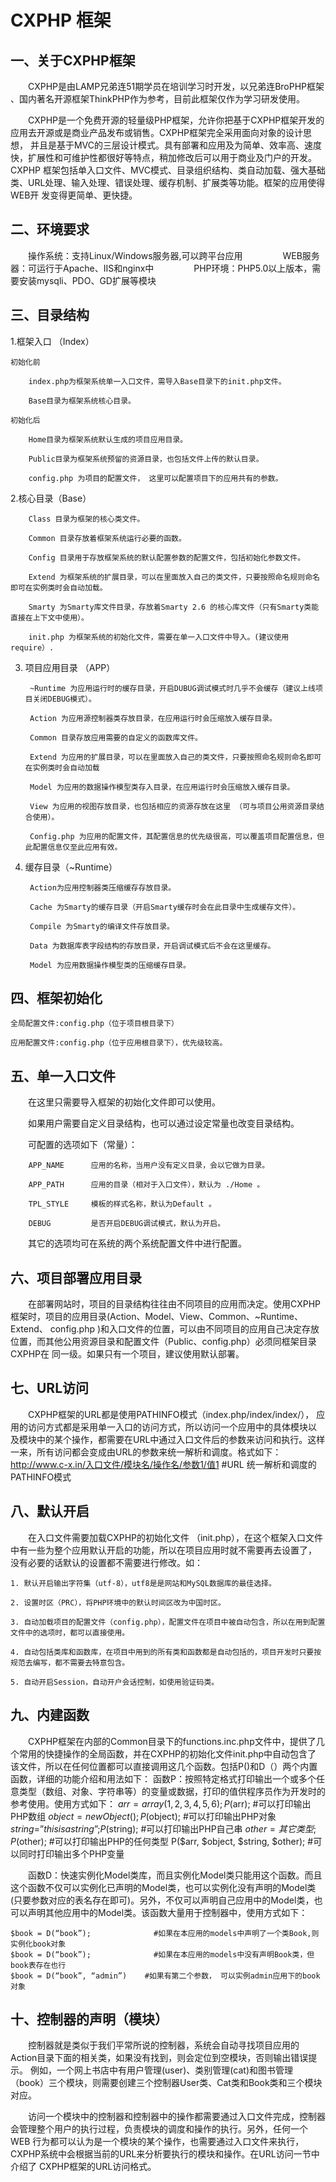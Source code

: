 CXPHP 框架
=============


一、关于CXPHP框架
----------------
　　CXPHP是由LAMP兄弟连51期学员在培训学习时开发，以兄弟连BroPHP框架 、国内著名开源框架ThinkPHP作为参考，目前此框架仅作为学习研发使用。
　　

　　CXPHP是一个免费开源的轻量级PHP框架，允许你把基于CXPHP框架开发的应用去开源或是商业产品发布或销售。CXPHP框架完全采用面向对象的设计思想，
并且是基于MVC的三层设计模式。具有部署和应用及为简单、效率高、速度快，扩展性和可维护性都很好等特点，稍加修改后可以用于商业及门户的开发。CXPHP
框架包括单入口文件、MVC模式、目录组织结构、类自动加载、强大基础类、URL处理、输入处理、错误处理、缓存机制、扩展类等功能。框架的应用使得WEB开
发变得更简单、更快捷。

二、环境要求
----------------
　　操作系统：支持Linux/Windows服务器,可以跨平台应用
　　
　　WEB服务器：可运行于Apache、IIS和nginx中
　　
　　PHP环境：PHP5.0以上版本，需要安装mysqli、PDO、GD扩展等模块

三、目录结构
----------------
1.框架入口 （Index）

    初始化前

        index.php为框架系统单一入口文件，需导入Base目录下的init.php文件。

        Base目录为框架系统核心目录。

    初始化后

        Home目录为框架系统默认生成的项目应用目录。

        Public目录为框架系统预留的资源目录，也包括文件上传的默认目录。

        config.php 为项目的配置文件， 这里可以配置项目下的应用共有的参数。
        
2.核心目录（Base）

        Class 目录为框架的核心类文件。

        Common 目录存放着框架系统运行必要的函数。

        Config 目录用于存放框架系统的默认配置参数的配置文件，包括初始化参数文件。

        Extend 为框架系统的扩展目录，可以在里面放入自己的类文件，只要按照命名规则命名即可在实例类时会自动加载。

        Smarty 为Smarty库文件目录，存放着Smarty 2.6 的核心库文件（只有Smarty类能直接在上下文中使用）。

        init.php 为框架系统的初始化文件，需要在单一入口文件中导入。(建议使用require）.

3. 项目应用目录 （APP）

        ~Runtime 为应用运行时的缓存目录，开启DUBUG调试模式时几乎不会缓存（建议上线项目关闭DEBUG模式）。

        Action 为应用源控制器类存放目录，在应用运行时会压缩放入缓存目录。

        Common 目录存放应用需要的自定义的函数库文件。

        Extend 为应用的扩展目录，可以在里面放入自己的类文件，只要按照命名规则命名即可在实例类时会自动加载

        Model 为应用的数据操作模型类存入目录，在应用运行时会压缩放入缓存目录。

        View 为应用的视图存放目录，也包括相应的资源存放在这里 （可与项目公用资源目录结合使用）。

        Config.php 为应用的配置文件，其配置信息的优先级很高，可以覆盖项目配置信息，但此配置信息仅至此应用有效。

4. 缓存目录（~Runtime）

        Action为应用控制器类压缩缓存存放目录。

        Cache 为Smarty的缓存目录（开启Smarty缓存时会在此目录中生成缓存文件）。

        Compile 为Smarty的编译文件存放目录。

        Data 为数据库表字段结构的存放目录，开启调试模式后不会在这里缓存。

        Model 为应用数据操作模型类的压缩缓存目录。

四、框架初始化
----------------
    全局配置文件:config.php（位于项目根目录下）

    应用配置文件:config.php（位于应用根目录下），优先级较高。

五、单一入口文件
----------------
 
　　在这里只需要导入框架的初始化文件即可以使用。

　　如果用户需要自定义目录结构，也可以通过设定常量也改变目录结构。

　　可配置的选项如下（常量）：

        APP_NAME      应用的名称，当用户没有定义目录，会以它做为目录。

        APP_PATH      应用的目录（相对于入口文件），默认为 ./Home 。

        TPL_STYLE     模板的样式名称，默认为Default 。

        DEBUG         是否开启DEBUG调试模式，默认为开启。

　　其它的选项均可在系统的两个系统配置文件中进行配置。

六、项目部署应用目录
----------------
　　在部署网站时，项目的目录结构往往由不同项目的应用而决定。使用CXPHP框架时，项目的应用目录(Action、Model、View、Common、~Runtime、Extend、
config.php )和入口文件的位置，可以由不同项目的应用自己决定存放位置，而其他公用资源目录和配置文件（Public、config.php）必须同框架目录CXPHP在
同一级。如果只有一个项目，建议使用默认部署。

七、URL访问
----------------
　　CXPHP框架的URL都是使用PATHINFO模式（index.php/index/index/）， 应用的访问方式都是采用单一入口的访问方式，所以访问一个应用中的具体模块以
及模块中的某个操作，都需要在URL中通过入口文件后的参数来访问和执行。这样一来，所有访问都会变成由URL的参数来统一解析和调度。格式如下：
    http://www.c-x.in/入口文件/模块名/操作名/参数1/值1 
    #URL 统一解析和调度的PATHINFO模式

八、默认开启
----------------
　　在入口文件需要加载CXPHP的初始化文件 （init.php），在这个框架入口文件中有一些为整个应用默认开启的功能，所以在项目应用时就不需要再去设置了，
没有必要的话默认的设置都不需要进行修改。如：

    1. 默认开启输出字符集（utf-8），utf8是是网站和MySQL数据库的最佳选择。 

    2. 设置时区（PRC），将PHP环境中的默认时间区改为中国时区。

    3. 自动加载项目的配置文件（config.php），配置文件在项目中被自动包含，所以在用到配置文件中的选项时，都可以直接使用。

    4. 自动包括类库和函数库，在项目中用到的所有类和函数都是自动包括的，项目开发时只要按规范去编写，都不需要去特意包含。

    5. 自动开启Session，自动开户会话控制，如使用验证码类。

九、内建函数
----------------
　　CXPHP框架在内部的Common目录下的functions.inc.php文件中，提供了几个常用的快捷操作的全局函数，并在CXPHP的初始化文件init.php中自动包含了
该文件，所以在任何位置都可以直接调用这几个函数。包括P()和D（）两个内置函数，详细的功能介绍和用法如下：
    函数P：按照特定格式打印输出一个或多个任意类型（数组、对象、字符串等）的变量或数据，打印的值供程序员作为开发时的参考使用。使用方式如下：
    $arr=array(1,2,3,4,5,6);
    P($arr);                        #可以打印输出PHP数组
    $object=new Object();
    P($object);                     #可以打印输出PHP对象
    $string=”this is a string”;
    P($string);                      #可以打印输出PHP自己串
    $other=其它类型;
    P($other);                      #可以打印输出PHP的任何类型
    P($arr, $object, $string, $other);    #可以同时打印输出多个PHP变量

　　函数D：快速实例化Model类库，而且实例化Model类只能用这个函数。而且这个函数不仅可以实例化已声明的Model类，也可以实例化没有声明的Model类
    (只要参数对应的表名存在即可)。另外，不仅可以声明自己应用中的Model类，也可以声明其他应用中的Model类。该函数大量用于控制器中，使用方式如下：

    $book = D(“book”);              #如果在本应用的models中声明了一个类Book,则实例化book对象
    $book = D(“book”);              #如果在本应用的models中没有声明Book类，但book表存在也行
    $book = D(“book”, “admin”)    #如果有第二个参数， 可以实例admin应用下的book对象

十、控制器的声明（模块）
----------------
　　控制器就是类似于我们平常所说的控制器，系统会自动寻找项目应用的Action目录下面的相关类，如果没有找到，则会定位到空模块，否则输出错误提示。
例如，一个网上书店中有用户管理(user)、类别管理(cat)和图书管理（book）三个模块，则需要创建三个控制器User类、Cat类和Book类和三个模块对应。
 
　　访问一个模块中的控制器和控制器中的操作都需要通过入口文件完成，控制器会管理整个用户的执行过程，负责模块的调度和操作的执行。另外，任何一个WEB
行为都可以认为是一个模块的某个操作，也需要通过入口文件来执行，CXPHP系统中会根据当前的URL来分析要执行的模块和操作。在URL访问一节中介绍了
CXPHP框架的URL访问格式。
